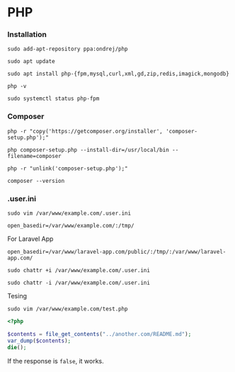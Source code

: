 # PHP

### Installation

```shell
sudo add-apt-repository ppa:ondrej/php
```

```shell
sudo apt update
```

```shell
sudo apt install php-{fpm,mysql,curl,xml,gd,zip,redis,imagick,mongodb}
```

```shell
php -v
```

```shell
sudo systemctl status php-fpm
```

### Composer

```shell
php -r "copy('https://getcomposer.org/installer', 'composer-setup.php');"

php composer-setup.php --install-dir=/usr/local/bin --filename=composer

php -r "unlink('composer-setup.php');"
```

```shell
composer --version
```

### .user.ini

```shell
sudo vim /var/www/example.com/.user.ini
```

```
open_basedir=/var/www/example.com/:/tmp/
```

For Laravel App

```
open_basedir=/var/www/laravel-app.com/public/:/tmp/:/var/www/laravel-app.com/
```

```shell
sudo chattr +i /var/www/example.com/.user.ini
```

```shell
sudo chattr -i /var/www/example.com/.user.ini
```

Tesing

```shell
sudo vim /var/www/example.com/test.php
```

```php
<?php

$contents = file_get_contents("../another.com/README.md");
var_dump($contents);
die();
```

If the response is `false`, it works.
